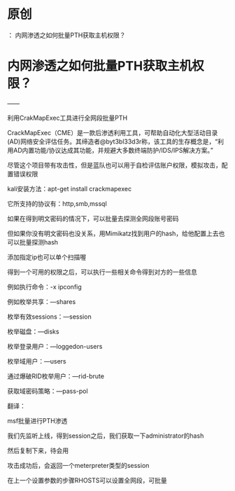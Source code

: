 # 原创
：  内网渗透之如何批量PTH获取主机权限？

# 内网渗透之如何批量PTH获取主机权限？

——

利用CrakMapExec工具进行全网段批量PTH

CrackMapExec（CME）是一款后渗透利用工具，可帮助自动化大型活动目录(AD)网络安全评估任务。其缔造者@byt3bl33d3r称，该工具的生存概念是，“利用AD内置功能/协议达成其功能，并规避大多数终端防护/IDS/IPS解决方案。”

尽管这个项目带有攻击性，但是蓝队也可以用于自检评估账户权限，模拟攻击，配置错误权限

kali安装方法：apt-get install crackmapexec

它所支持的协议有：http,smb,mssql

如果在得到明文密码的情况下，可以批量去探测全网段账号密码

但如果你没有明文密码也没关系，用Mimikatz找到用户的hash，给他配置上去也可以批量探测hash

添加指定ip也可以单个扫描喔

得到一个可用的权限之后，可以执行一些相关命令得到对方的一些信息

例如执行命令：-x ipconfig

例如枚举共享：—shares

枚举有效sessions：—session

枚举磁盘：—disks

枚举登录用户：—loggedon-users

枚举域用户：—users

通过爆破RID枚举用户：—rid-brute

获取域密码策略：—pass-pol

翻译：

msf批量进行PTH渗透

我们先监听上线，得到session之后，我们获取一下administrator的hash

然后复制下来，待会用

攻击成功后，会返回一个meterpreter类型的session

在上一个设置参数的步骤RHOSTS可以设置全网段，可批量
